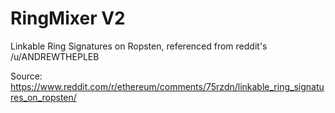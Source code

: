 # RingMixer V2

Linkable Ring Signatures on Ropsten, referenced from reddit's /u/ANDREWTHEPLEB

Source: https://www.reddit.com/r/ethereum/comments/75rzdn/linkable_ring_signatures_on_ropsten/